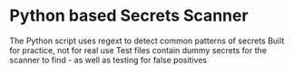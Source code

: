 # Python based Secrets Scanner
The Python script uses regext to detect common patterns of secrets
Built for practice, not for real use
Test files contain dummy secrets for the scanner to find - as well as testing for false positives

